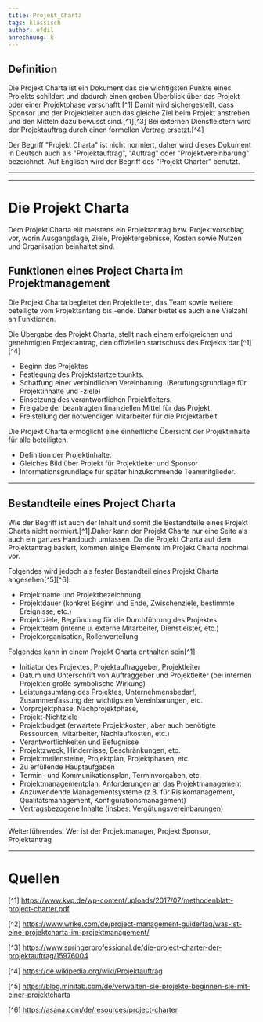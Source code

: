 ```yaml
---
title: Projekt_Charta
tags: klassisch
author: efdil
anrechnung: k
---
```


## Definition

Die Projekt Charta ist ein Dokument das die wichtigsten Punkte eines Projekts schildert und dadurch einen groben Überblick über das Projekt oder einer Projektphase verschafft.[^1] Damit wird sichergestellt, dass Sponsor und der Projektleiter auch das gleiche Ziel beim Projekt anstreben und den Mitteln dazu bewusst sind.[^1][^3] Bei externen Dienstleistern wird der Projektauftrag durch einen formellen Vertrag ersetzt.[^4]

Der Begriff "Projekt Charta" ist nicht normiert, daher wird dieses Dokument in Deutsch auch als "Projektauftrag", "Auftrag" oder "Projektvereinbarung" bezeichnet. Auf Englisch wird der Begriff des "Projekt Charter" benutzt.

---
---

# Die Projekt Charta

Dem Projekt Charta eilt meistens ein Projektantrag bzw. Projektvorschlag vor, worin Ausgangslage, Ziele, Projektergebnisse, Kosten sowie Nutzen und Organisation beinhaltet sind.

## Funktionen eines Project Charta im Projektmanagement

Die Projekt Charta begleitet den Projektleiter, das Team sowie weitere beteiligte vom Projektanfang bis -ende. Daher bietet es auch eine Vielzahl an Funktionen.

 Die Übergabe des Projekt Charta, stellt nach einem erfolgreichen und genehmigten Projektantrag, den offiziellen startschuss des Projekts dar.[^1][^4]

- Beginn des Projektes
- Festlegung des Projektstartzeitpunkts.
- Schaffung einer verbindlichen Vereinbarung.
 (Berufungsgrundlage für Projektinhalte und -ziele)
 - Einsetzung des verantwortlichen Projektleiters.
 - Freigabe der beantragten finanziellen Mittel für das Projekt
 - Freistellung der notwendigen Mitarbeiter für die Projektarbeit

Die Projekt Charta ermöglicht eine einheitliche Übersicht der Projektinhalte für alle beteiligten.

- Definition der Projektinhalte.
- Gleiches Bild über Projekt für Projektleiter und Sponsor
- Informationsgrundlage für später hinzukommende Teammitglieder.

---

## Bestandteile eines Project Charta

Wie der Begriff ist auch der Inhalt und somit die Bestandteile eines Projekt Charta nicht normiert.[^1].Daher kann der Projekt Charta nur eine Seite als auch ein ganzes Handbuch umfassen. Da die Projekt Charta auf dem Projektantrag basiert, kommen einige Elemente im Projekt Charta nochmal vor.

Folgendes wird jedoch als fester Bestandteil eines Projekt Charta angesehen[^5][^6]:

- Projektname und Projektbezeichnung
- Projektdauer (konkret Beginn und Ende, Zwischenziele, bestimmte Ereignisse, etc.)
- Projektziele, Begründung für die Durchführung des Projektes
- Projektteam (interne u. externe Mitarbeiter, Dienstleister, etc.)
- Projektorganisation, Rollenverteilung

Folgendes kann in einem Projekt Charta enthalten sein[^1]:


- Initiator des Projektes, Projektauftraggeber, Projektleiter
- Datum und Unterschrift von Auftraggeber und Projektleiter (bei internen Projekten große symbolische Wirkung)
- Leistungsumfang des Projektes, Unternehmensbedarf, Zusammenfassung der wichtigsten Vereinbarungen, etc.
- Vorprojektphase, Nachprojektphase,
- Projekt-Nichtziele
- Projektbudget (erwartete Projektkosten, aber auch benötigte Ressourcen, Mitarbeiter, Nachlaufkosten, etc.)
- Verantwortlichkeiten und Befugnisse
- Projektzweck, Hindernisse, Beschränkungen, etc.
- Projektmeilensteine, Projektplan, Projektphasen, etc.
- Zu erfüllende Hauptaufgaben
- Termin- und Kommunikationsplan, Terminvorgaben, etc.
- Projektmanagementplan: Anforderungen an das Projektmanagement
- Anzuwendende Managementsysteme (z.B. für Risikomanagement, Qualitätsmanagement, Konfigurationsmanagement)
- Vertragsbezogene Inhalte (insbes. Vergütungsvereinbarungen)

---
Weiterführendes:
Wer ist der Projektmanager, Projekt Sponsor, Projektantrag


---

# Quellen

[^1] https://www.kvp.de/wp-content/uploads/2017/07/methodenblatt-project-charter.pdf

[^2] https://www.wrike.com/de/project-management-guide/faq/was-ist-eine-projektcharta-im-projektmanagement/

[^3] https://www.springerprofessional.de/die-project-charter-der-projektauftrag/15976004

[^4] https://de.wikipedia.org/wiki/Projektauftrag

[^5] https://blog.minitab.com/de/verwalten-sie-projekte-beginnen-sie-mit-einer-projektcharta

[^6] https://asana.com/de/resources/project-charter
